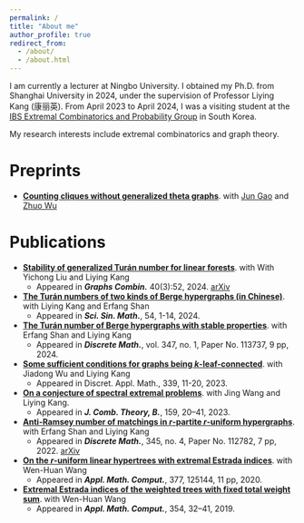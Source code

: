 ```yaml
---
permalink: /
title: "About me"
author_profile: true
redirect_from: 
  - /about/
  - /about.html
---
```


I am currently a lecturer at Ningbo University. I obtained my Ph.D. from Shanghai University in 2024, under the supervision of Professor Liying Kang (康丽英). From April 2023 to April 2024, I was a visiting student at the [IBS Extremal Combinatorics and Probability Group](https://www.ibs.re.kr/ecopro/) in South Korea.

My research interests include extremal combinatorics and graph theory.

**Preprints**
======
- **[Counting cliques without generalized theta graphs](https://arxiv.org/abs/2311.15289)**. with [Jun Gao](https://www.ibs.re.kr/ecopro/jungao/) and [Zhuo Wu](https://warwick.ac.uk/fac/sci/maths/people/staff/wu/)

Publications
======
- **[Stability of generalized Turán number for linear forests](https://link.springer.com/article/10.1007/s00373-024-02781-w#citeas)**. with With Yichong Liu and Liying Kang
  - Appeared in ***Graphs Combin.*** 40(3):52, 2024. [arXiv](https://arxiv.org/abs/2211.07822)
- **[The Turán numbers of two kinds of Berge hypergraphs (in Chinese)](https://www.sciengine.com/SSM/doi/10.1360/SSM-2023-0201;JSESSIONID=bb43cb00-7982-4e6c-9d41-fdb374223d8a)**. with Liying Kang and Erfang Shan
  - Appeared in ***Sci. Sin. Math.***, 54,  1-14, 2024.
- **[The Turán number of Berge hypergraphs with stable properties](https://www.sciencedirect.com/science/article/pii/S0012365X23004235?casa_token=POCaijDJFt8AAAAA:FfPbQCihG-HdxWs9tRUNQGDWaq0dxPyub_DR_X3zrIareuSZOAR_eM9_1UTBAV0JCfSZWfKjPk7P)**. with Erfang Shan and Liying Kang
  - Appeared in ***Discrete Math.***, vol. 347, no. 1, Paper No. 113737, 9 pp, 2024.
- **[Some sufficient conditions for graphs being *k*-leaf-connected](https://www.sciencedirect.com/science/article/pii/S0166218X23002317?casa_token=pahsEc3qDhAAAAAA:R_K69YIwdYAmbeZy6vQRHuNVHe3Usl_1iNsFt-mpBq23gGFI_f5OTk7yonYqB7cZGRFsAgNuCTPL)**. with Jiadong Wu and Liying Kang
  - Appeared in Discret. Appl. Math., 339, 11-20, 2023.
- **[On a conjecture of spectral extremal problems](https://www.sciencedirect.com/science/article/pii/S0095895622001198?casa_token=OTB7ga9DyeoAAAAA:wpuWOiAznAuY3nebZ47Y6IdiPyR7XmyNjrrOnA-EIlhpcjX43KXTaepkMam0b9UGSVcrl9C7Ouf5)**. with Jing Wang and Liying Kang.
  - Appeared in ***J. Comb. Theory, B.***,  159, 20–41, 2023.
- **[Anti-Ramsey number of matchings in *r*-partite *r*-uniform hypergraphs](https://www.sciencedirect.com/science/article/abs/pii/S0012365X21004957)**. with Erfang Shan and Liying Kang
  - Appeared in ***Discrete Math.***, 345, no. 4, Paper No. 112782, 7 pp, 2022. [arXiv](https://arxiv.org/abs/2109.05163)
- **[On the *r*-uniform linear hypertrees with extremal Estrada indices](https://www.sciencedirect.com/science/article/abs/pii/S0096300320301132)**. with Wen-Huan Wang
  - Appeared in ***Appl. Math. Comput.***, 377, 125144, 11 pp, 2020.
- **[Extremal Estrada indices of the weighted trees with fixed total weight sum](https://www.sciencedirect.com/science/article/abs/pii/S0096300319301171)**. with Wen-Huan Wang
  - Appeared in ***Appl. Math. Comput.***, 354, 32–41, 2019.
